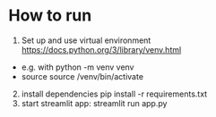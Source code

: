 # How to run
1. Set up and use virtual environment https://docs.python.org/3/library/venv.html
- e.g. with python -m venv venv
- source source /venv/bin/activate
2. install dependencies
pip install -r requirements.txt
3. start streamlit app:
streamlit run app.py